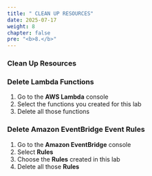 ```yaml
---
title: " CLEAN UP RESOURCES"
date: 2025-07-17
weight: 8
chapter: false
pre: "<b>8.</b>"
---
```


### Clean Up Resources

### Delete Lambda Functions
1. Go to the **AWS Lambda** console  
2. Select the functions you created for this lab  
3. Delete all those functions

### Delete Amazon EventBridge Event Rules
1. Go to the **Amazon EventBridge** console  
2. Select **Rules**  
3. Choose the **Rules** created in this lab  
4. Delete all those **Rules**
